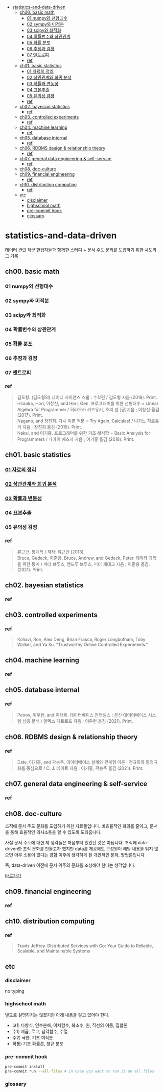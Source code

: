 <!-- @import "[TOC]" {cmd="toc" depthFrom=1 depthTo=6 orderedList=false} -->

<!-- code_chunk_output -->

- [statistics-and-data-driven](#statistics-and-data-driven)
  - [ch00. basic math](#ch00-basic-math)
    - [01 numpy와 선형대수](#01-numpy와-선형대수)
    - [02 sympy와 미적분](#02-sympy와-미적분)
    - [03 scipy와 최적화](#03-scipy와-최적화)
    - [04 확률변수와 상관관계](#04-확률변수와-상관관계)
    - [05 확률 분포](#05-확률-분포)
    - [06 추정과 검정](#06-추정과-검정)
    - [07 엔트로피](#07-엔트로피)
    - [ref](#ref)
  - [ch01. basic statistics](#ch01-basic-statistics)
    - [01 자료의 정리](#01-자료의-정리)
    - [02 상관관계와 회귀 분석](#02-상관관계와-회귀-분석)
    - [03 확률과 변동성](#03-확률과-변동성)
    - [04 표본추출](#04-표본추출)
    - [05 유의성 검정](#05-유의성-검정)
    - [ref](#ref-1)
  - [ch02. bayesian statistics](#ch02-bayesian-statistics)
    - [ref](#ref-2)
  - [ch03. controlled experiments](#ch03-controlled-experiments)
    - [ref](#ref-3)
  - [ch04. machine learning](#ch04-machine-learning)
    - [ref](#ref-4)
  - [ch05. database internal](#ch05-database-internal)
    - [ref](#ref-5)
  - [ch06. RDBMS design \& relationship theory](#ch06-rdbms-design--relationship-theory)
    - [ref](#ref-6)
  - [ch07. general data engineering \& self-service](#ch07-general-data-engineering--self-service)
    - [ref](#ref-7)
  - [ch08. doc-culture](#ch08-doc-culture)
  - [ch09. financial engineering](#ch09-financial-engineering)
    - [ref](#ref-8)
  - [ch10. distribution computing](#ch10-distribution-computing)
    - [ref](#ref-9)
  - [etc](#etc)
    - [disclaimer](#disclaimer)
    - [highschool math](#highschool-math)
    - [pre-commit hook](#pre-commit-hook)
    - [glossary](#glossary)

<!-- /code_chunk_output -->

# statistics-and-data-driven

데이터 관련 직군 현업자들과 함께한 스터디 + 문서 주도 문화를 도입하기 위한 시도와 그 기록

## ch00. basic math

### 01 numpy와 선형대수

### 02 sympy와 미적분

### 03 scipy와 최적화

### 04 확률변수와 상관관계

### 05 확률 분포

### 06 추정과 검정

### 07 엔트로피

### ref

> 김도형. (김도형의) 데이터 사이언스 스쿨 : 수학편 / 김도형 지음 (2019). Print.  
> Hiraoka, Hori, 이창신, and Hori, Gen. 프로그래머를 위한 선형대수 = Linear Algebra for Programmer / 히라오카 카즈유키, 호리 겐 [공]지음 ; 이창신 옮김 (2017). Print.  
> Nagano, and 장진희. 다시 미분 적분 = Try Again, Calculas! / 나가노 히로유키 지음 ; 장진희 옮김 (2019). Print.  
> Nakai, and 이기홍. 프로그래머를 위한 기초 해석학 = Basic Analysis for Programmers / 나카이 에츠지 지음 ; 이기홍 옮김 (2018). Print.

## ch01. basic statistics

### [01 자료의 정리](./ch01-basic-statistics/01_자료의_정리/README.md)

### [02 상관관계와 회귀 분석](./ch01-basic-statistics/02_상관관계와_회귀분석/README.md)

### [03 확률과 변동성](./ch01-basic-statistics/03_확률과_변동성/README.md)

### 04 표본추출

### 05 유의성 검정

### ref

> 류근관. 통계학 / 저자: 류근관 (2013).  
> Bruce, Gedeck, 이준용, Bruce, Andrew, and Gedeck, Peter. 데이터 과학을 위한 통계 / 피터 브루스, 앤드루 브루스, 피터 게데크 지음 ; 이준용 옮김. (2021). Print.

## ch02. bayesian statistics

### ref

## ch03. controlled experiments

### ref

> Kohavi, Ron, Alex Deng, Brian Frasca, Roger Longbotham, Toby Walker, and Ya Xu. "Trustworthy Online Controlled Experiments."

## ch04. machine learning

### ref

## ch05. database internal

### ref

> Petrov, 이우현, and 이태휘. 데이터베이스 인터널스 : 분산 데이터베이스 시스템 심층 분석 / 알렉스 페트로프 지음 ; 이우현 옮김 (2021). Print.

## ch06. RDBMS design & relationship theory

### ref

> Date, 이기홍, and 곽승주. 데이터베이스 설계와 관계형 이론 : 정규화와 탈정규화를 중심으로 / C. J. 데이트 지음 ; 이기홍, 곽승주 옮김 (2021). Print.

## ch07. general data engineering & self-service

### ref

## ch08. doc-culture

조직에 문서 주도 문화를 도입하기 위한 자료들입니다.
비효율적인 회의를 줄이고, 문서를 통해 효율적인 의사소통을 할 수 있도록 도와줍니다.

사실 문서 주도에 대한 제 생각들은 처음부터 있었던 것은 아닙니다.
조직에 data-driven한 조직 문화를 만들고자 했지만 data를 제공해도 구성원이 해당 내용을 읽지 않으면 아무 소용이 없다는 경험 이후에 생각하게 된 개인적인 문화, 방법론입니다.

즉, data-driven 이전에 문서 위주의 문화를 조성해야 한다는 생각입니다.

[바로가기](./ch06-doc-culture/README.md)

## ch09. financial engineering

### ref

## ch10. distribution computing

### ref

> Travis Jeffrey. Distributed Services with Go: Your Guide to Reliable, Scalable, and Maintainable Systems

## etc

### disclaimer

no typing

### highschool math

별도로 설명하지는 않겠지만 아래 내용을 알고 있어야 한다.

- 고1) 다항식, 인수분해, 이차함수, 복소수, 원, 직선의 이동, 집합론
- 수1) 제곱, 로그, 삼각함수, 수열
- 수2) 극한, 기초 미적분
- 확통) 기초 확률론, 정규 분포

### pre-commit hook

```bash
pre-commit install
pre-commit run --all-files # in case you want to run it on all files
```

### glossary
